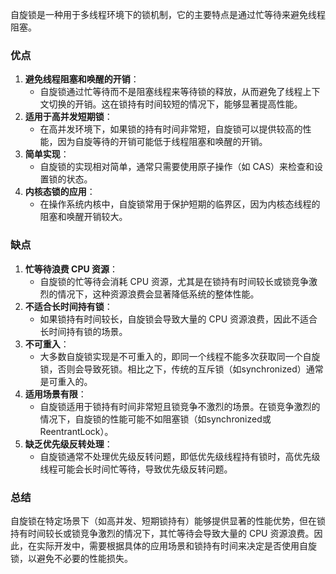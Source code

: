 自旋锁是一种用于多线程环境下的锁机制，它的主要特点是通过忙等待来避免线程阻塞。
### 优点

1. **避免线程阻塞和唤醒的开销**：
   - 自旋锁通过忙等待而不是阻塞线程来等待锁的释放，从而避免了线程上下文切换的开销。这在锁持有时间较短的情况下，能够显著提高性能。
2. **适用于高并发短期锁**：
   - 在高并发环境下，如果锁的持有时间非常短，自旋锁可以提供较高的性能，因为自旋等待的开销可能低于线程阻塞和唤醒的开销。
3. **简单实现**：
   - 自旋锁的实现相对简单，通常只需要使用原子操作（如 CAS）来检查和设置锁的状态。
4. **内核态锁的应用**：
   - 在操作系统内核中，自旋锁常用于保护短期的临界区，因为内核态线程的阻塞和唤醒开销较大。
### 缺点

1. **忙等待浪费 CPU 资源**：
   - 自旋锁的忙等待会消耗 CPU 资源，尤其是在锁持有时间较长或锁竞争激烈的情况下，这种资源浪费会显著降低系统的整体性能。
2. **不适合长时间持有锁**：
   - 如果锁持有时间较长，自旋锁会导致大量的 CPU 资源浪费，因此不适合长时间持有锁的场景。
3. **不可重入**：
   - 大多数自旋锁实现是不可重入的，即同一个线程不能多次获取同一个自旋锁，否则会导致死锁。相比之下，传统的互斥锁（如synchronized）通常是可重入的。
4. **适用场景有限**：
   - 自旋锁适用于锁持有时间非常短且锁竞争不激烈的场景。在锁竞争激烈的情况下，自旋锁的性能可能不如阻塞锁（如synchronized或ReentrantLock）。
5. **缺乏优先级反转处理**：
   - 自旋锁通常不处理优先级反转问题，即低优先级线程持有锁时，高优先级线程可能会长时间忙等待，导致优先级反转问题。
### 总结
自旋锁在特定场景下（如高并发、短期锁持有）能够提供显著的性能优势，但在锁持有时间较长或锁竞争激烈的情况下，其忙等待会导致大量的 CPU 资源浪费。因此，在实际开发中，需要根据具体的应用场景和锁持有时间来决定是否使用自旋锁，以避免不必要的性能损失。
